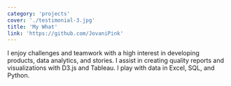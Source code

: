 ```yaml
---
category: 'projects'
cover: './testimonial-3.jpg'
title: 'My What'
link: 'https://github.com/JovaniPink'
---
```


I enjoy challenges and teamwork with a high interest in developing products, data analytics, and stories. I assist in creating quality reports and visualizations with D3.js and Tableau. I play with data in Excel, SQL, and Python.

